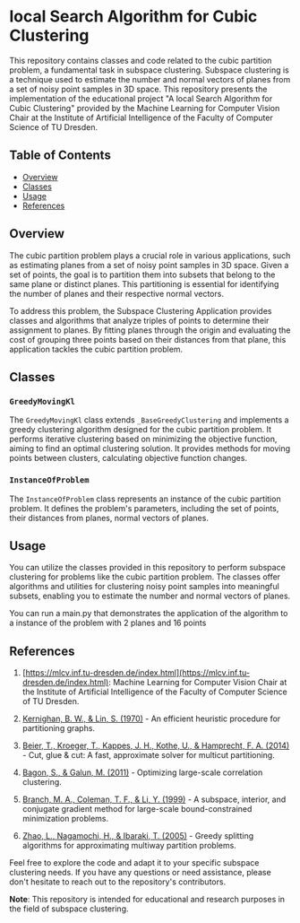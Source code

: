 #  local Search Algorithm for Cubic Clustering

 This repository contains classes and code related to the cubic partition problem, a fundamental task in subspace clustering. Subspace clustering is a technique used to estimate the number and normal vectors of planes from a set of noisy point samples in 3D space.
This repository presents the implementation of the educational project "A local Search Algorithm for Cubic Clustering" provided by the Machine Learning for Computer Vision
Chair at the Institute of Artificial Intelligence of the Faculty of Computer Science of TU Dresden.


## Table of Contents

- [Overview](#overview)
- [Classes](#classes)
- [Usage](#usage)
- [References](#references)

## Overview

The cubic partition problem plays a crucial role in various applications, such as estimating planes from a set of noisy point samples in 3D space. Given a set of points, the goal is to partition them into subsets that belong to the same plane or distinct planes. This partitioning is essential for identifying the number of planes and their respective normal vectors.

To address this problem, the Subspace Clustering Application provides classes and algorithms that analyze triples of points to determine their assignment to planes. By fitting planes through the origin and evaluating the cost of grouping three points based on their distances from that plane, this application tackles the cubic partition problem.

## Classes

### `GreedyMovingKl`

The `GreedyMovingKl` class extends `_BaseGreedyClustering` and implements a greedy clustering algorithm designed for the cubic partition problem. It performs iterative clustering based on minimizing the objective function, aiming to find an optimal clustering solution. It provides methods for moving points between clusters, calculating objective function changes.


### `InstanceOfProblem`

The `InstanceOfProblem` class represents an instance of the cubic partition problem. It defines the problem's parameters, including the set of points, their distances from planes, normal vectors of planes.

## Usage

You can utilize the classes provided in this repository to perform subspace clustering for problems like the cubic partition problem. The classes offer algorithms and utilities for clustering noisy point samples into meaningful subsets, enabling you to estimate the number and normal vectors of planes.

You can run a main.py that demonstrates the application of the algorithm to a instance of the problem with 2 planes and 16 points

## References
 
1. [https://mlcv.inf.tu-dresden.de/index.html](https://mlcv.inf.tu-dresden.de/index.html): Machine Learning for Computer Vision
Chair at the Institute of Artificial Intelligence of the Faculty of Computer Science of TU Dresden.

2. [Kernighan, B. W., & Lin, S. (1970)](https://ieeexplore.ieee.org/document/6771083) - An efficient heuristic procedure for partitioning graphs.

3. [Beier, T., Kroeger, T., Kappes, J. H., Kothe, U., & Hamprecht, F. A. (2014)](https://ieeexplore.ieee.org/document/6909789) - Cut, glue & cut: A fast, approximate solver for multicut partitioning.

4. [Bagon, S., & Galun, M. (2011)](https://arxiv.org/abs/1104.3719) - Optimizing large-scale correlation clustering.

5. [Branch, M. A., Coleman, T. F., & Li, Y. (1999)](https://epubs.siam.org/doi/abs/10.1137/S1064827593255720) - A subspace, interior, and conjugate gradient method for large-scale bound-constrained minimization problems.

6. [Zhao, L., Nagamochi, H., & Ibaraki, T. (2005)](https://link.springer.com/article/10.1007/s10107-005-0589-0) - Greedy splitting algorithms for approximating multiway partition problems.

Feel free to explore the code and adapt it to your specific subspace clustering needs. If you have any questions or need assistance, please don't hesitate to reach out to the repository's contributors.

**Note**: This repository is intended for educational and research purposes in the field of subspace clustering.
